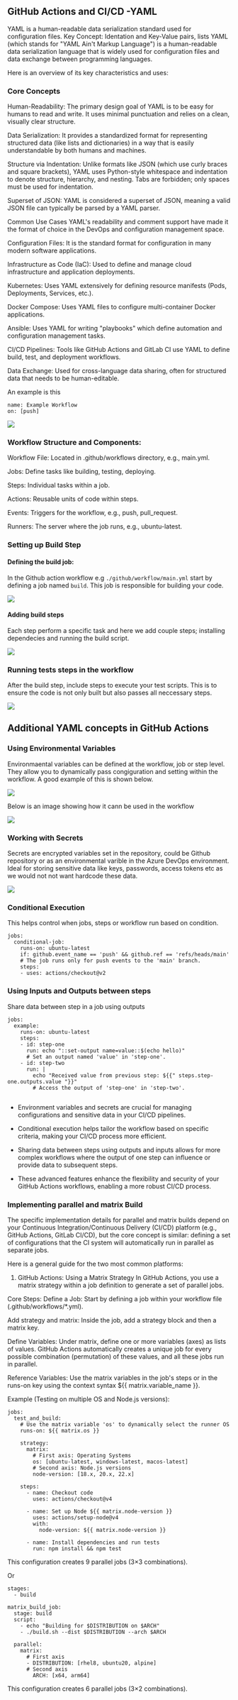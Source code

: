 ## GitHub Actions and CI/CD -YAML

YAML is a human-readable data serialization standard used for configuration files. 
Key Concept: Identation and Key-Value pairs, lists
YAML (which stands for "YAML Ain't Markup Language") is a human-readable data serialization language that is widely used for configuration files and data exchange between programming languages.

Here is an overview of its key characteristics and uses:

### Core Concepts
Human-Readability: The primary design goal of YAML is to be easy for humans to read and write. It uses minimal punctuation and relies on a clean, visually clear structure.


Data Serialization: It provides a standardized format for representing structured data (like lists and dictionaries) in a way that is easily understandable by both humans and machines.

Structure via Indentation: Unlike formats like JSON (which use curly braces and square brackets), YAML uses Python-style whitespace and indentation to denote structure, hierarchy, and nesting. Tabs are forbidden; only spaces must be used for indentation.

Superset of JSON: YAML is considered a superset of JSON, meaning a valid JSON file can typically be parsed by a YAML parser.

Common Use Cases
YAML's readability and comment support have made it the format of choice in the DevOps and configuration management space.

Configuration Files: It is the standard format for configuration in many modern software applications.

Infrastructure as Code (IaC): Used to define and manage cloud infrastructure and application deployments.

Kubernetes: Uses YAML extensively for defining resource manifests (Pods, Deployments, Services, etc.).

Docker Compose: Uses YAML files to configure multi-container Docker applications.

Ansible: Uses YAML for writing "playbooks" which define automation and configuration management tasks.

CI/CD Pipelines: Tools like GitHub Actions and GitLab CI use YAML to define build, test, and deployment workflows.

Data Exchange: Used for cross-language data sharing, often for structured data that needs to be human-editable.

An example is this 

```
name: Example Workflow
on: [push]

```

![](/Img27/1.png)

### Workflow Structure and Components:

Workflow File: Located in .github/workflows directory, e.g., main.yml.

Jobs: Define tasks like building, testing, deploying.

Steps: Individual tasks within a job.

Actions: Reusable units of code within steps.

Events: Triggers for the workflow, e.g., push, pull_request.

Runners: The server where the job runs, e.g., ubuntu-latest.


### Setting up Build Step

#### Defining the build job: 
In the Github action workflow e.g `./github/workflow/main.yml` start by defining a job named `build`. 
This job is responsible for building your code.  

![](/Img27/7.png)

#### Adding build steps

Each step perform a specific task and here we add couple steps; installing dependecies and running the build script.

![](/Img27/8.png)

### Running tests steps in the workflow

After the build step, include steps to execute your test scripts. This is to ensure the code is not only built but also passes all neccessary steps. 

![](/Img27/3.png)

## Additional YAML concepts in GitHub Actions

### Using Environmental Variables

Environmaental variables can be defined at the workflow, job or step level. They allow you to dynamically pass congiguration and setting within the workflow. 
A good example of this is shown below. 

![](/Img27/4.png)

Below is an image showing how it cann be used in the workflow

![](/Img27/5.png)

### Working with Secrets

Secrets are encrypted variables set in the repository, could be Github repository or as an environmental varible in the Azure DevOps environment.
Ideal for storing sensitive data like keys, passwords, access tokens etc as we would not not want hardcode these data. 

![](/Img27/6.png)

### Conditional Execution

This helps control when jobs, steps or workflow run based on condition.

```
jobs:
  conditional-job:
    runs-on: ubuntu-latest
    if: github.event_name == 'push' && github.ref == 'refs/heads/main'
    # The job runs only for push events to the 'main' branch.
    steps:
    - uses: actions/checkout@v2

```

### Using Inputs and Outputs between steps 

Share data between step in a job using outputs 

```
jobs:
  example:
    runs-on: ubuntu-latest
    steps:
    - id: step-one
      run: echo "::set-output name=value::$(echo hello)"
      # Set an output named 'value' in 'step-one'.
    - id: step-two
      run: |
        echo "Received value from previous step: ${{" steps.step-one.outputs.value "}}"
        # Access the output of 'step-one' in 'step-two'.


```

* Environment variables and secrets are crucial for managing configurations and sensitive data in your CI/CD pipelines.

* Conditional execution helps tailor the workflow based on specific criteria, making your CI/CD process more efficient.

* Sharing data between steps using outputs and inputs allows for more complex workflows where the output of one step can influence or provide data to subsequent steps.

* These advanced features enhance the flexibility and security of your GitHub Actions workflows, enabling a more robust CI/CD process.


### Implementing parallel and matrix Build

The specific implementation details for parallel and matrix builds depend on your Continuous Integration/Continuous Delivery (CI/CD) platform (e.g., GitHub Actions, GitLab CI/CD), but the core concept is similar: defining a set of configurations that the CI system will automatically run in parallel as separate jobs.

Here is a general guide for the two most common platforms:

1. GitHub Actions: Using a Matrix Strategy
In GitHub Actions, you use a matrix strategy within a job definition to generate a set of parallel jobs.

Core Steps:
Define a Job: Start by defining a job within your workflow file (.github/workflows/*.yml).

Add strategy and matrix: Inside the job, add a strategy block and then a matrix key.

Define Variables: Under matrix, define one or more variables (axes) as lists of values. GitHub Actions automatically creates a unique job for every possible combination (permutation) of these values, and all these jobs run in parallel.

Reference Variables: Use the matrix variables in the job's steps or in the runs-on key using the context syntax ${{ matrix.variable_name }}.

Example (Testing on multiple OS and Node.js versions):

```
jobs:
  test_and_build:
    # Use the matrix variable 'os' to dynamically select the runner OS
    runs-on: ${{ matrix.os }} 
    
    strategy:
      matrix:
        # First axis: Operating Systems
        os: [ubuntu-latest, windows-latest, macos-latest]
        # Second axis: Node.js versions
        node-version: [18.x, 20.x, 22.x]

    steps:
      - name: Checkout code
        uses: actions/checkout@v4
      
      - name: Set up Node ${{ matrix.node-version }}
        uses: actions/setup-node@v4
        with:
          node-version: ${{ matrix.node-version }}
          
      - name: Install dependencies and run tests
        run: npm install && npm test
```

This configuration creates 9 parallel jobs (3×3 combinations).

Or

```
stages:
  - build

matrix_build_job:
  stage: build
  script:
    - echo "Building for $DISTRIBUTION on $ARCH"
    - ./build.sh --dist $DISTRIBUTION --arch $ARCH

  parallel:
    matrix:
      # First axis
      - DISTRIBUTION: [rhel8, ubuntu20, alpine]
      # Second axis
        ARCH: [x64, arm64]

```

This configuration creates 6 parallel jobs (3×2 combinations).